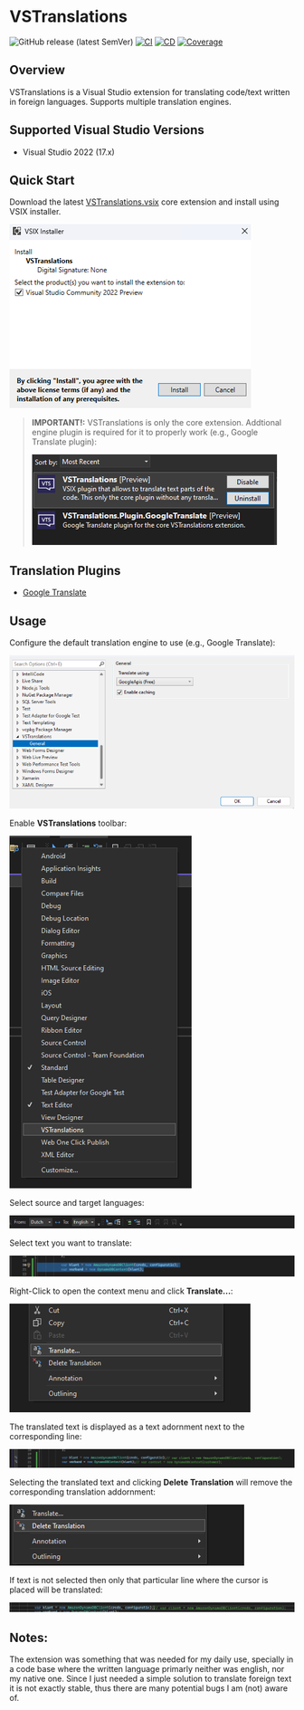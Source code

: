 # VSTranslations

![GitHub release (latest SemVer)](https://img.shields.io/github/v/release/TomasStuina/VSTranslations?display_name=tag&sort=semver&style=plastic)
[![CI](https://github.com/TomasStuina/VSTranslations/actions/workflows/ci.yml/badge.svg)](https://github.com/TomasStuina/VSTranslations/actions/workflows/ci.yml)
[![CD](https://github.com/TomasStuina/VSTranslations/actions/workflows/cd.yml/badge.svg)](https://github.com/TomasStuina/VSTranslations/actions/workflows/cd.yml)
[![Coverage](https://tomasstuina.github.io/VSTranslations/badge_combined.svg)](https://tomasstuina.github.io/VSTranslations/)


## Overview
VSTranslations is a Visual Studio extension for translating code/text written in foreign languages. Supports multiple translation engines.

## Supported Visual Studio Versions

- Visual Studio 2022 (17.x)

## Quick Start
Download the latest [VSTranslations.vsix](https://github.com/TomasStuina/VSTranslations/releases/latest/download/VSTranslations.vsix) core extension and install using VSIX installer. 

![Install](./media/install.png)

> **IMPORTANT!:** VSTranslations is only the core extension. Addtional engine plugin is required for it to properly work (e.g., Google Translate plugin): 
>
>![Installed-Plugins](./media/installed-plugins.png)

## Translation Plugins
- [Google Translate](https://github.com/TomasStuina/VSTranslations/releases/latest/download/VSTranslations.Plugin.GoogleTranslate.vsix)

## Usage

Configure the default translation engine to use (e.g., Google Translate):

![Configure](./media/settings.png)

Enable **VSTranslations** toolbar:

![Configure](./media/toolbar-context.png)

Select source and target languages:

![](./media/language-select.png)

Select text you want to translate:

![Selected-Text](./media/selected.png)

Right-Click to open the context menu and click **Translate...**:

![Context-Translate](./media/translate-context.png)

The translated text is displayed as a text adornment next to the corresponding line:

![Translated](./media/translated.png)

Selecting the translated text and clicking **Delete Translation** will remove the corresponding translation addornment:

![Delete-Translation](./media/delete-translation.png)

If text is not selected then only that particular line where the cursor is placed will be translated:

![Delete-Translation](./media/cursor-placed.png)

## Notes:

The extension was something that was needed for my daily use, specially in a code base where the written language primarly neither was english, nor my native one. Since I just needed a simple solution to translate foreign text it is not exactly stable, thus there are many potential bugs I am (not) aware of.